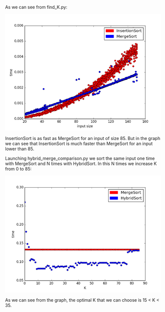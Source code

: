 As we can see from find_K.py:

![alt tag](https://raw.githubusercontent.com/free-unife/algorithms-and-data-structures/master/src/training16/assignments/python_version/00-hybridMergeSort/images/find_k.png)

InsertionSort is as fast as MergeSort for an input of size 85.
But in the graph we can see that InsertionSort is much faster than MergeSort for an input lower than 85.

Launching hybrid_merge_comparison.py we sort the same input one time with MergeSort and N times with HybridSort.
In this N times we increase K from 0 to 85:

![alt tag](https://raw.githubusercontent.com/free-unife/algorithms-and-data-structures/master/src/training16/assignments/python_version/00-hybridMergeSort/images/comparison.png)

As we can see from the graph, the optimal K that we can choose is 15 < K < 35.
